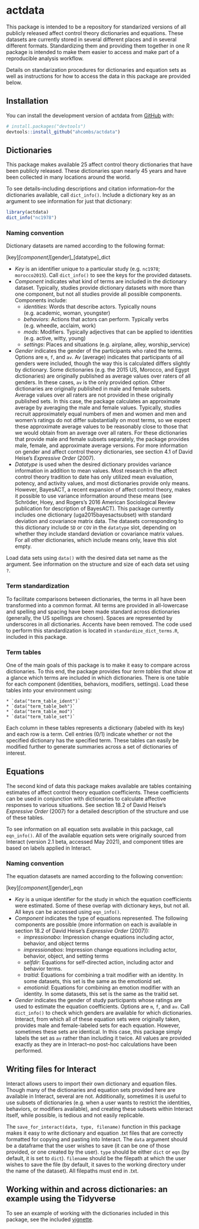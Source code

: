
<!-- README.md is generated from README.Rmd. Please edit that file -->

# actdata

<!-- badges: start -->

<!-- badges: end -->

This package is intended to be a repository for standarized versions of
all publicly released affect control theory dictionaries and equations.
These datasets are currently stored in several different places and in
several different formats. Standardizing them and providing them
together in one R package is intended to make them easier to access and
make part of a reproducible analysis workflow.

Details on standarization procedures for dictionaries and equation sets
as well as instructions for how to access the data in this package are
provided below.

## Installation

You can install the development version of actdata from
[GitHub](https://github.com/) with:

``` r
# install.packages("devtools")
devtools::install_github("ahcombs/actdata")
```

## Dictionaries

This package makes available 25 affect control theory dictionaries that
have been publicly released. These dictionaries span nearly 45 years and
have been collected in many locations around the world.

To see details–including descriptions and citation information–for the
dictionaries available, call `dict_info()`. Include a dictionary key as
an argument to see information for just that dictionary:

``` r
library(actdata)
dict_info("nc1978")
```

### Naming convention

Dictionary datasets are named according to the following format:

\[key\]*\[component\]*\[gender\]\_\[datatype\]\_dict

  - *Key* is an identifier unique to a particular study (e.g. `nc1978`;
    `morocco2015`). Call `dict_info()` to see the keys for the provided
    datasets.
  - *Component* indicates what kind of terms are included in the
    dictionary dataset. Typically, studies provide dictionary datasets
    with more than one component, but not all studies provide all
    possible components. Components include:
      - *identities*: Words that describe actors. Typically nouns
        (e.g. academic, woman, youngster)
      - *behaviors*: Actions that actors can perform. Typically verbs
        (e.g. wheedle, acclaim, work)
      - *mods*: Modifiers. Typically adjectives that can be applied to
        identities (e.g. active, witty, young)
      - *settings*: Places and situations (e.g. airplane, alley,
        worship\_service)
  - *Gender* indicates the gender of the participants who rated the
    terms. Options are `m`, `f`, and `av`. Av (average) indicates that
    participants of all genders were included, though the way this is
    calculated differs slightly by dictionary. Some dictionaries
    (e.g. the 2015 US, Morocco, and Egypt dictionaries) are originally
    published as average values over raters of all genders. In these
    cases, `av` is the only provided option. Other dictionaries are
    originally published in male and female subsets. Average values over
    all raters are not provided in these originally published sets. In
    this case, the package calculates an approximate average by
    averaging the male and female values. Typically, studies recruit
    approximately equal numbers of men and women and men and women’s
    ratings do not differ substantially on most terms, so we expect
    these approximate average values to be reasonably close to those
    that we would obtain from an average over all raters. For these
    dictionaries that provide male and female subsets separately, the
    package provides male, female, and approximate average versions. For
    more information on gender and affect control theory dictionaries,
    see section 4.1 of David Heise’s *Expressive Order* (2007).
  - *Datatype* is used when the desired dictionary provides variance
    information in addition to mean values. Most research in the affect
    control theory tradition to date has only utilized mean evaluation,
    potency, and activity values, and most dictionaries provide only
    means. However, BayesACT, a recent expansion of affect control
    theory, makes it possible to use variance information around these
    means (see Schröder, Hoey, and Rogers’s 2016 American Sociological
    Review publication for description of BayesACT). This package
    currently includes one dictionary (uga2015bayesactsubset) with
    standard deviation and covariance matrix data. The datasets
    corresponding to this dictionary include `SD` or `COV` in the
    `datatype` slot, depending on whether they include standard
    deviation or covariance matrix values. For all other dictionaries,
    which include means only, leave this slot empty.

Load data sets using `data()` with the desired data set name as the
argument. See information on the structure and size of each data set
using `?`.

### Term standardization

To facilitate comparisons between dictionaries, the terms in all have
been transformed into a common format. All terms are provided in
all-lowercase and spelling and spacing have been made standard across
dictionaries (generally, the US spellings are chosen). Spaces are
represented by underscores in all dictionaries. Accents have been
removed. The code used to perform this standardization is located in
`standardize_dict_terms.R`, included in this package.

### Term tables

One of the main goals of this package is to make it easy to compare
across dictionaries. To this end, the package provides four *term
tables* that show at a glance which terms are included in which
dictionaries. There is one table for each component (identities,
behaviors, modifiers, settings). Load these tables into your environment
using:

    * `data("term_table_ident")`
    * `data("term_table_beh")`
    * `data("term_table_mod")`
    * `data("term_table_set")`

Each column in these tables represents a dictionary (labeled with its
key) and each row is a term. Cell entries (0/1) indicate whether or not
the specified dictionary has the specified term. These tables can easily
be modified further to generate summaries across a set of dictionaries
of interest.

## Equations

The second kind of data this package makes available are tables
containing estimates of affect control theory equation coefficients.
These coefficients can be used in conjunction with dictionaries to
calculate affective responses to various situations. See section 18.2 of
David Heise’s *Expressive Order* (2007) for a detailed description of
the structure and use of these tables.

To see information on all equation sets available in this package, call
`eqn_info()`. All of the available equation sets were originally sourced
from Interact (version 2.1 beta, accessed May 2021), and component
titles are based on labels applied in Interact.

### Naming convention

The equation datasets are named according to the following convention:

\[key\]*\[component\]*\[gender\]\_eqn

  - *Key* is a unique identifier for the study in which the equation
    coefficients were estimated. Some of these overlap with dictionary
    keys, but not all. All keys can be accessed using `eqn_info()`.
  - *Component* indicates the type of equations represented. The
    following components are possible (more information on each is
    available in section 18.2 of David Heise’s *Expressive Order*
    (2007)):
      - *impressionabo*: Impression change equations including actor,
        behavior, and object terms
      - *impressionabos*: Impression change equations including actor,
        behavior, object, and setting terms
      - *selfdir*: Equations for self-directed action, including actor
        and behavior terms.
      - *traitid*: Equations for combining a trait modifier with an
        identity. In some datasets, this set is the same as the
        emotionid set.
      - *emotionid*: Equations for combining an emotion modifier with an
        identity. In some datasets, this set is the same as the traitid
        set.
  - *Gender* indicates the gender of study participants whose ratings
    are used to estimate the equation coefficients. Options are `m`,
    `f`, and `av`. Call `dict_info()` to check which genders are
    available for which dictionaries. Interact, from which all of these
    equation sets were originally taken, provides male and
    female-labeled sets for each equation. However, sometimes these sets
    are identical. In this case, this package simply labels the set as
    `av` rather than including it twice. All values are provided exactly
    as they are in Interact–no post-hoc calculations have been
    performed.

## Writing files for Interact

Interact allows users to import their own dictionary and equation files.
Though many of the dictionaries and equation sets provided here are
available in Interact, several are not. Additionally, sometimes it is
useful to use subsets of dictionaries (e.g. when a user wants to
restrict the identities, behaviors, or modifiers available), and
creating these subsets within Interact itself, while possible, is
tedious and not easily replicable.

The `save_for_interact(data, type, filename)` function in this package
makes it easy to write dictionary and equation .txt files that are
correctly formatted for copying and pasting into Interact. The `data`
argument should be a dataframe that the user wishes to save (it can be
one of those provided, or one created by the user). `type` should be
either `dict` or `eqn` (by default, it is set to `dict`). `filename`
should be the filepath at which the user wishes to save the file (by
default, it saves to the working directory under the name of the
dataset). All filepaths must end in .txt.

## Working within and across dictionaries: an example using the Tidyverse

To see an example of working with the dictionaries included in this
package, see the included [vignette](tidyversesubsetexample.html).
